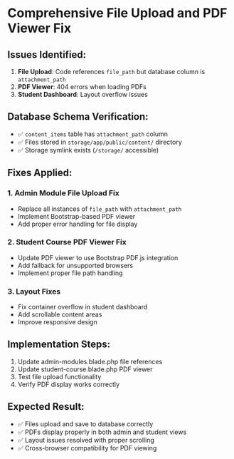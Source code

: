 # Comprehensive File Upload and PDF Viewer Fix

## Issues Identified:
1. **File Upload**: Code references `file_path` but database column is `attachment_path`
2. **PDF Viewer**: 404 errors when loading PDFs
3. **Student Dashboard**: Layout overflow issues

## Database Schema Verification:
- ✅ `content_items` table has `attachment_path` column
- ✅ Files stored in `storage/app/public/content/` directory
- ✅ Storage symlink exists (`/storage/` accessible)

## Fixes Applied:

### 1. Admin Module File Upload Fix
- Replace all instances of `file_path` with `attachment_path`
- Implement Bootstrap-based PDF viewer
- Add proper error handling for file display

### 2. Student Course PDF Viewer Fix
- Update PDF viewer to use Bootstrap PDF.js integration
- Add fallback for unsupported browsers
- Implement proper file path handling

### 3. Layout Fixes
- Fix container overflow in student dashboard
- Add scrollable content areas
- Improve responsive design

## Implementation Steps:

1. Update admin-modules.blade.php file references
2. Update student-course.blade.php PDF viewer
3. Test file upload functionality
4. Verify PDF display works correctly

## Expected Result:
- ✅ Files upload and save to database correctly
- ✅ PDFs display properly in both admin and student views
- ✅ Layout issues resolved with proper scrolling
- ✅ Cross-browser compatibility for PDF viewing
